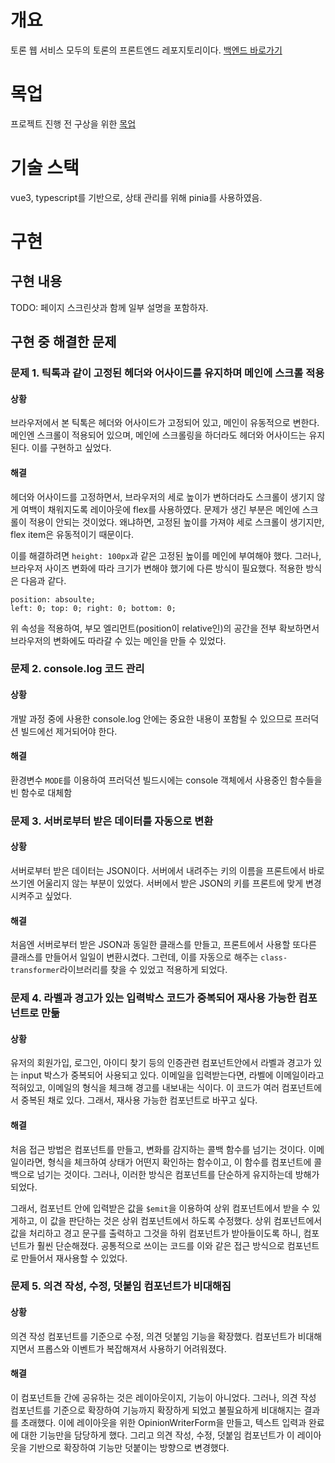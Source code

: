 # 개요

토론 웹 서비스 모두의 토론의 프론트엔드 레포지토리이다.
[백엔드 바로가기](https://github.com/HaejinYang/every-discussion-backend)

# 목업

프로젝트 진행 전 구상을 위한 [목업](https://ovenapp.io/view/vHYglcf3PXrqDKcqUOXYsBKKf7CJflvs/OvHxh)

# 기술 스택

vue3, typescript를 기반으로, 상태 관리를 위해 pinia를 사용하였음.

# 구현

## 구현 내용

TODO: 페이지 스크린샷과 함께 일부 설명을 포함하자.

## 구현 중 해결한 문제

### 문제 1. 틱톡과 같이 고정된 헤더와 어사이드를 유지하며 메인에 스크롤 적용

#### 상황

브라우저에서 본 틱톡은 헤더와 어사이드가 고정되어 있고, 메인이 유동적으로 변한다. 메인엔 스크롤이 적용되어 있으며, 메인에 스크롤링을 하더라도 헤더와 어사이드는 유지된다. 이를 구현하고 싶었다.

#### 해결

헤더와 어사이드를 고정하면서, 브라우저의 세로 높이가 변하더라도 스크롤이 생기지 않게 여백이 채워지도록 레이아웃에 flex를 사용하였다. 문제가 생긴 부분은 메인에 스크롤이 적용이 안되는 것이었다.
왜냐하면, 고정된 높이를 가져야 세로 스크롤이 생기지만, flex item은 유동적이기 때문이다.

이를 해결하려면 `height: 100px`과 같은 고정된 높이를 메인에 부여해야 했다. 그러나, 브라우저 사이즈 변화에 따라 크기가 변해야 했기에 다른 방식이 필요했다. 적용한 방식은 다음과 같다.

```
position: absoulte;
left: 0; top: 0; right: 0; bottom: 0;
```

위 속성을 적용하여, 부모 엘리먼트(position이 relative인)의 공간을 전부 확보하면서 브라우저의 변화에도 따라갈 수 있는 메인을 만들 수 있었다.

### 문제 2. console.log 코드 관리

#### 상황

개발 과정 중에 사용한 console.log 안에는 중요한 내용이 포함될 수 있으므로 프러덕션 빌드에선 제거되어야 한다.

#### 해결

환경변수 `MODE`를 이용하여 프러덕션 빌드시에는 console 객체에서 사용중인 함수들을 빈 함수로 대체함

### 문제 3. 서버로부터 받은 데이터를 자동으로 변환

#### 상황

서버로부터 받은 데이터는 JSON이다. 서버에서 내려주는 키의 이름을 프론트에서 바로 쓰기엔 어울리지 않는 부분이 있었다.
서버에서 받은 JSON의 키를 프론트에 맞게 변경시켜주고 싶었다.

#### 해결

처음엔 서버로부터 받은 JSON과 동일한 클래스를 만들고, 프론트에서 사용할 또다른 클래스를 만들어서 일일이 변환시켰다. 그런데, 이를 자동으로 해주는 `class-transformer`라이브러리를 찾을 수 있었고
적용하게 되었다.

### 문제 4. 라벨과 경고가 있는 입력박스 코드가 중복되어 재사용 가능한 컴포넌트로 만듦

#### 상황

유저의 회원가입, 로그인, 아이디 찾기 등의 인증관련 컴포넌트안에서 라벨과 경고가 있는 input 박스가 중복되어 사용되고 있다.
이메일을 입력받는다면, 라벨에 이메일이라고 적혀있고, 이메일의 형식을 체크해 경고를 내보내는 식이다.
이 코드가 여러 컴포넌트에서 중복된 채로 있다. 그래서, 재사용 가능한 컴포넌트로 바꾸고 싶다.

#### 해결

처음 접근 방법은 컴포넌트를 만들고, 변화를 감지하는 콜백 함수를 넘기는 것이다.
이메일이라면, 형식을 체크하여 상태가 어떤지 확인하는 함수이고, 이 함수를 컴포넌트에 콜백으로 넘기는 것이다.
그러나, 이러한 방식은 컴포넌트를 단순하게 유지하는데 방해가 되었다.

그래서, 컴포넌트 안에 입력받은 값을 `$emit`을 이용하여 상위 컴포넌트에서 받을 수 있게하고, 이 값을 판단하는 것은 상위 컴포넌트에서 하도록 수정했다.
상위 컴포넌트에서 값을 처리하고 경고 문구를 출력하고 그것을 하위 컴포넌트가 받아들이도록 하니, 컴포넌트가 훨씬 단순해졌다.
공통적으로 쓰이는 코드를 이와 같은 접근 방식으로 컴포넌트로 만들어서 재사용할 수 있었다.

### 문제 5. 의견 작성, 수정, 덧붙임 컴포넌트가 비대해짐

#### 상황

의견 작성 컴포넌트를 기준으로 수정, 의견 덧붙임 기능을 확장했다.
컴포넌트가 비대해지면서 프롭스와 이벤트가 복잡해져서 사용하기 어려워졌다.

#### 해결

이 컴포넌트들 간에 공유하는 것은 레이아웃이지, 기능이 아니었다. 
그러나, 의견 작성 컴포넌트를 기준으로 확장하여 기능까지 확장하게 되었고 불필요하게 비대해지는 결과를 초래했다.
이에 레이아웃을 위한 OpinionWriterForm을 만들고, 텍스트 입력과 완료에 대한 기능만을 담당하게 했다.
그리고 의견 작성, 수정, 덧붙임 컴포넌트가 이 레이아웃을 기반으로 확장하여 기능만 덧붙이는 방향으로 변경했다.
